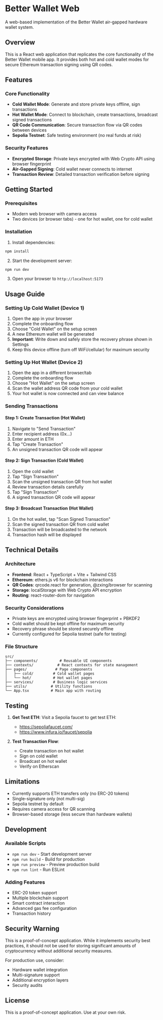 # Better Wallet Web

A web-based implementation of the Better Wallet air-gapped hardware wallet system.

## Overview

This is a React web application that replicates the core functionality of the Better Wallet mobile app. It provides both hot and cold wallet modes for secure Ethereum transaction signing using QR codes.

## Features

### Core Functionality
- **Cold Wallet Mode**: Generate and store private keys offline, sign transactions
- **Hot Wallet Mode**: Connect to blockchain, create transactions, broadcast signed transactions
- **QR Code Communication**: Secure transaction flow via QR codes between devices
- **Sepolia Testnet**: Safe testing environment (no real funds at risk)

### Security Features
- **Encrypted Storage**: Private keys encrypted with Web Crypto API using browser fingerprint
- **Air-Gapped Signing**: Cold wallet never connects to internet
- **Transaction Review**: Detailed transaction verification before signing

## Getting Started

### Prerequisites
- Modern web browser with camera access
- Two devices (or browser tabs) - one for hot wallet, one for cold wallet

### Installation

1. Install dependencies:
```bash
npm install
```

2. Start the development server:
```bash
npm run dev
```

3. Open your browser to `http://localhost:5173`

## Usage Guide

### Setting Up Cold Wallet (Device 1)

1. Open the app in your browser
2. Complete the onboarding flow
3. Choose "Cold Wallet" on the setup screen
4. A new Ethereum wallet will be generated
5. **Important**: Write down and safely store the recovery phrase shown in Settings
6. Keep this device offline (turn off WiFi/cellular) for maximum security

### Setting Up Hot Wallet (Device 2)

1. Open the app in a different browser/tab
2. Complete the onboarding flow
3. Choose "Hot Wallet" on the setup screen
4. Scan the wallet address QR code from your cold wallet
5. Your hot wallet is now connected and can view balance

### Sending Transactions

#### Step 1: Create Transaction (Hot Wallet)
1. Navigate to "Send Transaction"
2. Enter recipient address (0x...)
3. Enter amount in ETH
4. Tap "Create Transaction"
5. An unsigned transaction QR code will appear

#### Step 2: Sign Transaction (Cold Wallet)
1. Open the cold wallet
2. Tap "Sign Transaction"
3. Scan the unsigned transaction QR from hot wallet
4. Review transaction details carefully
5. Tap "Sign Transaction"
6. A signed transaction QR code will appear

#### Step 3: Broadcast Transaction (Hot Wallet)
1. On the hot wallet, tap "Scan Signed Transaction"
2. Scan the signed transaction QR from cold wallet
3. Transaction will be broadcasted to the network
4. Transaction hash will be displayed

## Technical Details

### Architecture
- **Frontend**: React + TypeScript + Vite + Tailwind CSS
- **Ethereum**: ethers.js v6 for blockchain interactions
- **QR Codes**: qrcode.react for generation, @zxing/browser for scanning
- **Storage**: localStorage with Web Crypto API encryption
- **Routing**: react-router-dom for navigation

### Security Considerations
- Private keys are encrypted using browser fingerprint + PBKDF2
- Cold wallet should be kept offline for maximum security
- Recovery phrase should be stored securely offline
- Currently configured for Sepolia testnet (safe for testing)

### File Structure
```
src/
├── components/          # Reusable UI components
├── contexts/           # React contexts for state management
├── pages/             # Page components
│   ├── cold/         # Cold wallet pages
│   └── hot/          # Hot wallet pages
├── services/         # Business logic services
├── utils/           # Utility functions
└── App.tsx          # Main app with routing
```

## Testing

1. **Get Test ETH**: Visit a Sepolia faucet to get test ETH:
   - https://sepoliafaucet.com/
   - https://www.infura.io/faucet/sepolia

2. **Test Transaction Flow**: 
   - Create transaction on hot wallet
   - Sign on cold wallet
   - Broadcast on hot wallet
   - Verify on Etherscan

## Limitations

- Currently supports ETH transfers only (no ERC-20 tokens)
- Single-signature only (not multi-sig)
- Sepolia testnet by default
- Requires camera access for QR scanning
- Browser-based storage (less secure than hardware wallets)

## Development

### Available Scripts
- `npm run dev` - Start development server
- `npm run build` - Build for production
- `npm run preview` - Preview production build
- `npm run lint` - Run ESLint

### Adding Features
- ERC-20 token support
- Multiple blockchain support
- Smart contract interaction
- Advanced gas fee configuration
- Transaction history

## Security Warning

This is a proof-of-concept application. While it implements security best practices, it should not be used for storing significant amounts of cryptocurrency without additional security measures.

For production use, consider:
- Hardware wallet integration
- Multi-signature support
- Additional encryption layers
- Security audits

## License

This is a proof-of-concept application. Use at your own risk.